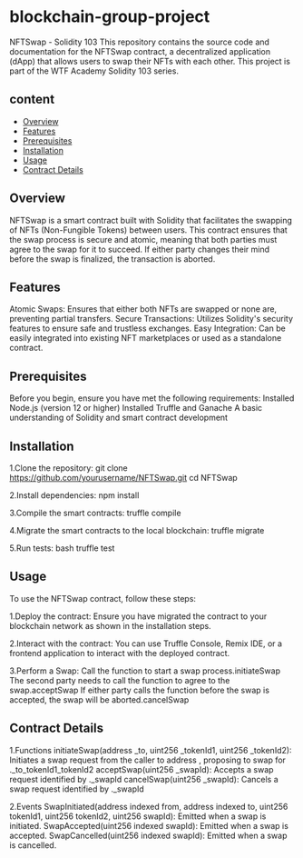 # blockchain-group-project
NFTSwap - Solidity 103
This repository contains the source code and documentation for the NFTSwap contract, a decentralized application (dApp) that allows users to swap their NFTs with each other. This project is part of the WTF Academy Solidity 103 series.

## content
- [Overview](#Overview)
- [Features](#Features)
- [Prerequisites](#Prerequisites)
- [Installation](#Installation)
- [Usage](#Usage)
- [Contract Details](#Contract)

## Overview
NFTSwap is a smart contract built with Solidity that facilitates the swapping of NFTs (Non-Fungible Tokens) between users. This contract ensures that the swap process is secure and atomic, meaning that both parties must agree to the swap for it to succeed. If either party changes their mind before the swap is finalized, the transaction is aborted.

## Features
Atomic Swaps: Ensures that either both NFTs are swapped or none are, preventing partial transfers.
Secure Transactions: Utilizes Solidity's security features to ensure safe and trustless exchanges.
Easy Integration: Can be easily integrated into existing NFT marketplaces or used as a standalone contract.

## Prerequisites
Before you begin, ensure you have met the following requirements:
Installed Node.js (version 12 or higher)
Installed Truffle and Ganache
A basic understanding of Solidity and smart contract development

## Installation
1.Clone the repository:
git clone https://github.com/yourusername/NFTSwap.git
cd NFTSwap

2.Install dependencies:
npm install

3.Compile the smart contracts:
truffle compile

4.Migrate the smart contracts to the local blockchain:
truffle migrate

5.Run tests:
bash
truffle test

## Usage
To use the NFTSwap contract, follow these steps:

1.Deploy the contract: Ensure you have migrated the contract to your blockchain network as shown in the installation steps.

2.Interact with the contract: You can use Truffle Console, Remix IDE, or a frontend application to interact with the deployed contract.

3.Perform a Swap:
Call the function to start a swap process.initiateSwap
The second party needs to call the function to agree to the swap.acceptSwap
If either party calls the function before the swap is accepted, the swap will be aborted.cancelSwap


## Contract Details
1.Functions
initiateSwap(address _to, uint256 _tokenId1, uint256 _tokenId2): Initiates a swap request from the caller to address , proposing to swap for ._to_tokenId1_tokenId2
acceptSwap(uint256 _swapId): Accepts a swap request identified by ._swapId
cancelSwap(uint256 _swapId): Cancels a swap request identified by ._swapId

2.Events
SwapInitiated(address indexed from, address indexed to, uint256 tokenId1, uint256 tokenId2, uint256 swapId): Emitted when a swap is initiated.
SwapAccepted(uint256 indexed swapId): Emitted when a swap is accepted.
SwapCancelled(uint256 indexed swapId): Emitted when a swap is cancelled.

